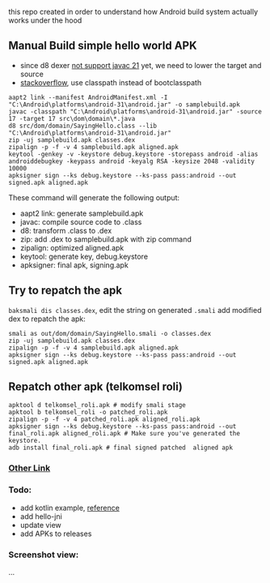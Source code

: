 this repo created in order to understand how Android build system actually works under the hood

## Manual Build simple hello world APK

- since d8 dexer [not support javac 21](https://code2care.org/java-jdk-21/fix-unsupported-major-minor-version-65-0-java-jdk-21/) yet, we need to lower the target and source
- [stackoverflow](https://stackoverflow.com/questions/59895743/replacement-for-bootclasspath-option-in-java), use classpath instead of bootclasspath

```shell
aapt2 link --manifest AndroidManifest.xml -I "C:\Android\platforms\android-31\android.jar" -o samplebuild.apk
javac -classpath "C:\Android\platforms\android-31\android.jar" -source 17 -target 17 src\dom\domain\*.java
d8 src/dom/domain/SayingHello.class --lib "C:\Android\platforms\android-31\android.jar"
zip -uj samplebuild.apk classes.dex
zipalign -p -f -v 4 samplebuild.apk aligned.apk
keytool -genkey -v -keystore debug.keystore -storepass android -alias androiddebugkey -keypass android -keyalg RSA -keysize 2048 -validity 10000
apksigner sign --ks debug.keystore --ks-pass pass:android --out signed.apk aligned.apk
```

These command will generate the following output:

- aapt2 link: generate samplebuild.apk
- javac: compile source code to .class
- d8: transform .class to .dex
- zip: add .dex to samplebuild.apk with zip command
- zipalign: optimized aligned.apk
- keytool: generate key, debug.keystore
- apksigner: final apk, signing.apk

## Try to repatch the apk

`baksmali dis classes.dex`, edit the string on generated `.smali`
add modified dex to repatch the apk:

```shell
smali as out/dom/domain/SayingHello.smali -o classes.dex
zip -uj samplebuild.apk classes.dex
zipalign -p -f -v 4 samplebuild.apk aligned.apk
apksigner sign --ks debug.keystore --ks-pass pass:android --out signed.apk aligned.apk
```

## Repatch other apk (telkomsel roli)

```shell
apktool d telkomsel_roli.apk # modify smali stage
apktool b telkomsel_roli -o patched_roli.apk
zipalign -p -f -v 4 patched_roli.apk aligned_roli.apk
apksigner sign --ks debug.keystore --ks-pass pass:android --out final_roli.apk aligned_roli.apk # Make sure you've generated the keystore.
adb install final_roli.apk # final signed patched  aligned apk
```

### [Other Link](https://www.facebook.com/permalink.php?story_fbid=pfbid06v2GZ6ctwsWStEkVt9KhYLzc3Gg8sQTpks9jqnFcEpJRKaiWepB45NxH4FbBDSMSl&id=100090321692618)

### Todo:
- add kotlin example, [reference](https://stackoverflow.com/questions/44690812/kotlin-file-to-apk-android-flow)
- add hello-jni
- update view
- add APKs to releases

### Screenshot view:
...
